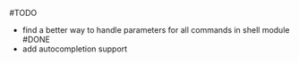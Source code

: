 #TODO
- find a better way to handle parameters for all commands in shell module
#DONE
- add autocompletion support


